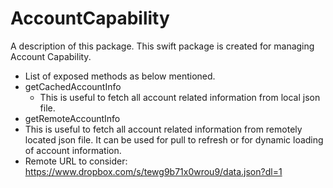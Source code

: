 # AccountCapability

A description of this package.
This swift package is created for managing Account Capability.
* List of exposed methods as below mentioned.
* getCachedAccountInfo
  * This  is useful to fetch all account related information from local json file.
* getRemoteAccountInfo
* This  is useful to fetch all account related information from remotely located json file. It can be used for pull to refresh or for dynamic loading of account information.
* Remote URL to consider: https://www.dropbox.com/s/tewg9b71x0wrou9/data.json?dl=1
